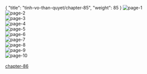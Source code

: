{ "title": "tinh-vo-than-quyet/chapter-85", "weight": 85 }
<img src="http://1.bp.blogspot.com/-3TbLCZYk91k/Wa0H8VWYMNI/AAAAAAAG5uk/yD4wXb_bt3w17AavgLEhCjueqshKEHzKwCLcBGAs/s1600/1.jpg?imgmax=0" alt="page-1" origin="http://1.bp.blogspot.com/-3TbLCZYk91k/Wa0H8VWYMNI/AAAAAAAG5uk/yD4wXb_bt3w17AavgLEhCjueqshKEHzKwCLcBGAs/s1600/1.jpg?imgmax=0"><br/>
<img src="http://1.bp.blogspot.com/-HXpE_XwrdUg/Wa0H8Ng6YQI/AAAAAAAG5us/_AmSHYeW_RIdAahhMxDfS-dlmPUweMg-QCLcBGAs/s1600/1.png?imgmax=0" alt="page-2" origin="http://1.bp.blogspot.com/-HXpE_XwrdUg/Wa0H8Ng6YQI/AAAAAAAG5us/_AmSHYeW_RIdAahhMxDfS-dlmPUweMg-QCLcBGAs/s1600/1.png?imgmax=0"><br/>
<img src="http://1.bp.blogspot.com/-DLA8XMizp9A/Wa0H8U6rp0I/AAAAAAAG5uo/kKtFgPUBFO8Qh5H2nmcTRqQRy_zttWWwwCLcBGAs/s1600/2.jpg?imgmax=0" alt="page-3" origin="http://1.bp.blogspot.com/-DLA8XMizp9A/Wa0H8U6rp0I/AAAAAAAG5uo/kKtFgPUBFO8Qh5H2nmcTRqQRy_zttWWwwCLcBGAs/s1600/2.jpg?imgmax=0"><br/>
<img src="http://1.bp.blogspot.com/-rB3Z2s4QXIM/Wa0H9PvHtGI/AAAAAAAG5uw/sVYzyZ-_23MUI1jDt6EUC9g4UfDqzLepACLcBGAs/s1600/3.jpg?imgmax=0" alt="page-4" origin="http://1.bp.blogspot.com/-rB3Z2s4QXIM/Wa0H9PvHtGI/AAAAAAAG5uw/sVYzyZ-_23MUI1jDt6EUC9g4UfDqzLepACLcBGAs/s1600/3.jpg?imgmax=0"><br/>
<img src="http://1.bp.blogspot.com/-QarDmvMRCVs/Wa0H-Mp7mOI/AAAAAAAG5u4/upwip1QwZu0uZ1QY3ugadU0lA0yfB4szQCLcBGAs/s1600/4.jpg?imgmax=0" alt="page-5" origin="http://1.bp.blogspot.com/-QarDmvMRCVs/Wa0H-Mp7mOI/AAAAAAAG5u4/upwip1QwZu0uZ1QY3ugadU0lA0yfB4szQCLcBGAs/s1600/4.jpg?imgmax=0"><br/>
<img src="http://1.bp.blogspot.com/-2b_IYY0gJZE/Wa0H-IKT_CI/AAAAAAAG5u8/O9CLXOVOULUlchgF3FYG3QMxCIv6BctSACLcBGAs/s1600/5.jpg?imgmax=0" alt="page-6" origin="http://1.bp.blogspot.com/-2b_IYY0gJZE/Wa0H-IKT_CI/AAAAAAAG5u8/O9CLXOVOULUlchgF3FYG3QMxCIv6BctSACLcBGAs/s1600/5.jpg?imgmax=0"><br/>
<img src="http://1.bp.blogspot.com/-JFFWNEWaiqA/Wa0H-PMrJuI/AAAAAAAG5u0/0M7usGvvHi8W59XZNP5y5DqIajB5xUM_QCLcBGAs/s1600/6.jpg?imgmax=0" alt="page-7" origin="http://1.bp.blogspot.com/-JFFWNEWaiqA/Wa0H-PMrJuI/AAAAAAAG5u0/0M7usGvvHi8W59XZNP5y5DqIajB5xUM_QCLcBGAs/s1600/6.jpg?imgmax=0"><br/>
<img src="http://1.bp.blogspot.com/-AxBfB42MCjA/Wa0H-9sovYI/AAAAAAAG5vA/2E9VkZEScH0lnaff4lebcLCNDyieYcNpQCLcBGAs/s1600/7.jpg?imgmax=0" alt="page-8" origin="http://1.bp.blogspot.com/-AxBfB42MCjA/Wa0H-9sovYI/AAAAAAAG5vA/2E9VkZEScH0lnaff4lebcLCNDyieYcNpQCLcBGAs/s1600/7.jpg?imgmax=0"><br/>
<img src="http://1.bp.blogspot.com/-w6dcPaYl1LE/Wa0H_JkPPzI/AAAAAAAG5vE/Af-_c6kJ3xs4Zf4HUj4aLqlkWc7ep1E-wCLcBGAs/s1600/8.jpg?imgmax=0" alt="page-9" origin="http://1.bp.blogspot.com/-w6dcPaYl1LE/Wa0H_JkPPzI/AAAAAAAG5vE/Af-_c6kJ3xs4Zf4HUj4aLqlkWc7ep1E-wCLcBGAs/s1600/8.jpg?imgmax=0"><br/>
<img src="http://1.bp.blogspot.com/-cAS3NW7TwcI/Wa0H_WBH20I/AAAAAAAG5vI/Q3ocm950ugE4jfcHFU4qx1EwzFUDx47eQCLcBGAs/s1600/9.jpg?imgmax=0" alt="page-10" origin="http://1.bp.blogspot.com/-cAS3NW7TwcI/Wa0H_WBH20I/AAAAAAAG5vI/Q3ocm950ugE4jfcHFU4qx1EwzFUDx47eQCLcBGAs/s1600/9.jpg?imgmax=0"><br/>
<br/><a class="nextchap" href="/tinh-vo-than-quyet/chapter-86">chapter-86</a>
